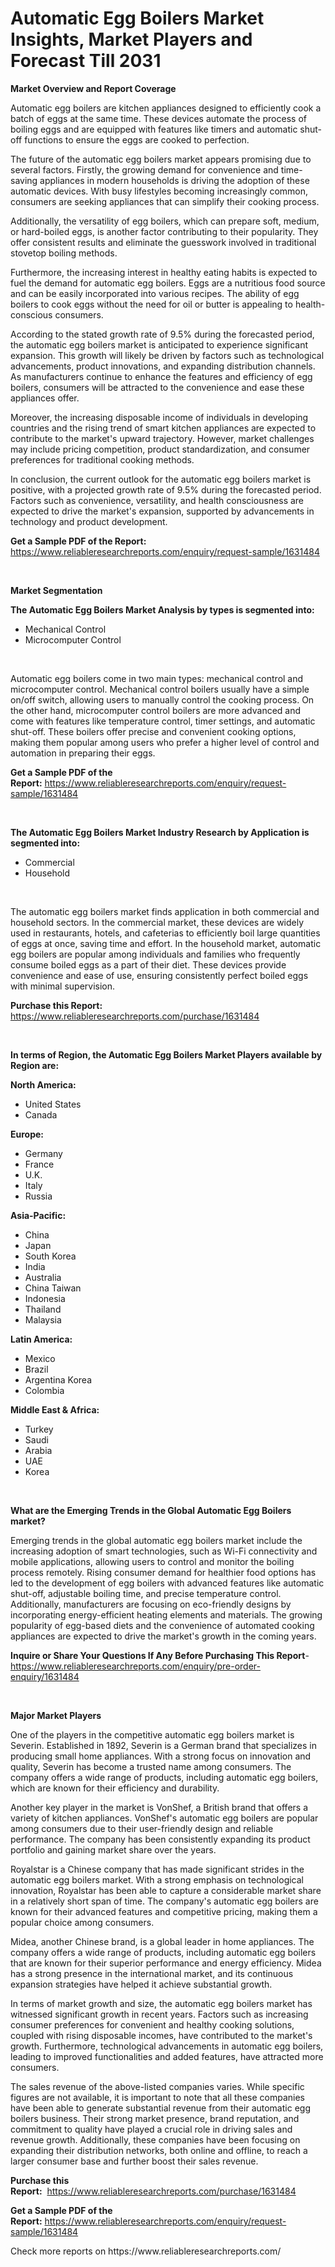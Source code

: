 <p><h1>Automatic Egg Boilers Market Insights, Market Players and Forecast Till 2031</h1></p><p><strong>Market Overview and Report Coverage</strong></p>
<p><p>Automatic egg boilers are kitchen appliances designed to efficiently cook a batch of eggs at the same time. These devices automate the process of boiling eggs and are equipped with features like timers and automatic shut-off functions to ensure the eggs are cooked to perfection.</p><p>The future of the automatic egg boilers market appears promising due to several factors. Firstly, the growing demand for convenience and time-saving appliances in modern households is driving the adoption of these automatic devices. With busy lifestyles becoming increasingly common, consumers are seeking appliances that can simplify their cooking process.</p><p>Additionally, the versatility of egg boilers, which can prepare soft, medium, or hard-boiled eggs, is another factor contributing to their popularity. They offer consistent results and eliminate the guesswork involved in traditional stovetop boiling methods.</p><p>Furthermore, the increasing interest in healthy eating habits is expected to fuel the demand for automatic egg boilers. Eggs are a nutritious food source and can be easily incorporated into various recipes. The ability of egg boilers to cook eggs without the need for oil or butter is appealing to health-conscious consumers.</p><p>According to the stated growth rate of 9.5% during the forecasted period, the automatic egg boilers market is anticipated to experience significant expansion. This growth will likely be driven by factors such as technological advancements, product innovations, and expanding distribution channels. As manufacturers continue to enhance the features and efficiency of egg boilers, consumers will be attracted to the convenience and ease these appliances offer.</p><p>Moreover, the increasing disposable income of individuals in developing countries and the rising trend of smart kitchen appliances are expected to contribute to the market's upward trajectory. However, market challenges may include pricing competition, product standardization, and consumer preferences for traditional cooking methods.</p><p>In conclusion, the current outlook for the automatic egg boilers market is positive, with a projected growth rate of 9.5% during the forecasted period. Factors such as convenience, versatility, and health consciousness are expected to drive the market's expansion, supported by advancements in technology and product development.</p></p>
<p><strong>Get a Sample PDF of the Report:</strong> <a href="https://www.reliableresearchreports.com/enquiry/request-sample/1631484">https://www.reliableresearchreports.com/enquiry/request-sample/1631484</a></p>
<p>&nbsp;</p>
<p><strong>Market Segmentation</strong></p>
<p><strong>The Automatic Egg Boilers Market Analysis by types is segmented into:</strong></p>
<p><ul><li>Mechanical Control</li><li>Microcomputer Control</li></ul></p>
<p>&nbsp;</p>
<p><p>Automatic egg boilers come in two main types: mechanical control and microcomputer control. Mechanical control boilers usually have a simple on/off switch, allowing users to manually control the cooking process. On the other hand, microcomputer control boilers are more advanced and come with features like temperature control, timer settings, and automatic shut-off. These boilers offer precise and convenient cooking options, making them popular among users who prefer a higher level of control and automation in preparing their eggs.</p></p>
<p><strong>Get a Sample PDF of the Report:</strong>&nbsp;<a href="https://www.reliableresearchreports.com/enquiry/request-sample/1631484">https://www.reliableresearchreports.com/enquiry/request-sample/1631484</a></p>
<p>&nbsp;</p>
<p><strong>The Automatic Egg Boilers Market Industry Research by Application is segmented into:</strong></p>
<p><ul><li>Commercial</li><li>Household</li></ul></p>
<p>&nbsp;</p>
<p><p>The automatic egg boilers market finds application in both commercial and household sectors. In the commercial market, these devices are widely used in restaurants, hotels, and cafeterias to efficiently boil large quantities of eggs at once, saving time and effort. In the household market, automatic egg boilers are popular among individuals and families who frequently consume boiled eggs as a part of their diet. These devices provide convenience and ease of use, ensuring consistently perfect boiled eggs with minimal supervision.</p></p>
<p><strong>Purchase this Report:</strong>&nbsp; <a href="https://www.reliableresearchreports.com/purchase/1631484">https://www.reliableresearchreports.com/purchase/1631484</a></p>
<p>&nbsp;</p>
<p><strong>In terms of Region, the Automatic Egg Boilers Market Players available by Region are:</strong></p>
<p>
    <p> <strong> North America: </strong>
        <ul>
            <li>United States</li>
            <li>Canada</li>
        </ul>
        </p> 
    <p> <strong> Europe: </strong>
        <ul>
            <li>Germany</li>
            <li>France</li>
            <li>U.K.</li>
            <li>Italy</li>
            <li>Russia</li>
        </ul>
        </p> 
    <p> <strong> Asia-Pacific: </strong>
        <ul>
            <li>China</li>
            <li>Japan</li>
            <li>South Korea</li>
            <li>India</li>
            <li>Australia</li>
            <li>China Taiwan</li>
            <li>Indonesia</li>
            <li>Thailand</li>
            <li>Malaysia</li>
        </ul>
        </p> 
    <p> <strong> Latin America: </strong>
        <ul>
            <li>Mexico</li>
            <li>Brazil</li>
            <li>Argentina Korea</li>
            <li>Colombia</li>
        </ul>
        </p> 
    <p> <strong> Middle East & Africa: </strong>
        <ul>
            <li>Turkey</li>
            <li>Saudi</li>
            <li>Arabia</li>
            <li>UAE</li>
            <li>Korea</li>
        </ul>
    </p>
    </p>
<p>&nbsp;</p>
<p><strong>What are the Emerging Trends in the Global Automatic Egg Boilers market?</strong></p>
<p><p>Emerging trends in the global automatic egg boilers market include the increasing adoption of smart technologies, such as Wi-Fi connectivity and mobile applications, allowing users to control and monitor the boiling process remotely. Rising consumer demand for healthier food options has led to the development of egg boilers with advanced features like automatic shut-off, adjustable boiling time, and precise temperature control. Additionally, manufacturers are focusing on eco-friendly designs by incorporating energy-efficient heating elements and materials. The growing popularity of egg-based diets and the convenience of automated cooking appliances are expected to drive the market's growth in the coming years.</p></p>
<p><strong>Inquire or Share Your Questions If Any Before Purchasing This Report</strong>- <a href="https://www.reliableresearchreports.com/enquiry/pre-order-enquiry/1631484">https://www.reliableresearchreports.com/enquiry/pre-order-enquiry/1631484</a></p>
<p>&nbsp;</p>
<p><strong>Major Market Players</strong></p>
<p><p>One of the players in the competitive automatic egg boilers market is Severin. Established in 1892, Severin is a German brand that specializes in producing small home appliances. With a strong focus on innovation and quality, Severin has become a trusted name among consumers. The company offers a wide range of products, including automatic egg boilers, which are known for their efficiency and durability.</p><p>Another key player in the market is VonShef, a British brand that offers a variety of kitchen appliances. VonShef's automatic egg boilers are popular among consumers due to their user-friendly design and reliable performance. The company has been consistently expanding its product portfolio and gaining market share over the years.</p><p>Royalstar is a Chinese company that has made significant strides in the automatic egg boilers market. With a strong emphasis on technological innovation, Royalstar has been able to capture a considerable market share in a relatively short span of time. The company's automatic egg boilers are known for their advanced features and competitive pricing, making them a popular choice among consumers.</p><p>Midea, another Chinese brand, is a global leader in home appliances. The company offers a wide range of products, including automatic egg boilers that are known for their superior performance and energy efficiency. Midea has a strong presence in the international market, and its continuous expansion strategies have helped it achieve substantial growth.</p><p>In terms of market growth and size, the automatic egg boilers market has witnessed significant growth in recent years. Factors such as increasing consumer preferences for convenient and healthy cooking solutions, coupled with rising disposable incomes, have contributed to the market's growth. Furthermore, technological advancements in automatic egg boilers, leading to improved functionalities and added features, have attracted more consumers.</p><p>The sales revenue of the above-listed companies varies. While specific figures are not available, it is important to note that all these companies have been able to generate substantial revenue from their automatic egg boilers business. Their strong market presence, brand reputation, and commitment to quality have played a crucial role in driving sales and revenue growth. Additionally, these companies have been focusing on expanding their distribution networks, both online and offline, to reach a larger consumer base and further boost their sales revenue.</p></p>
<p><strong>Purchase this Report:</strong>&nbsp;&nbsp;<a href="https://www.reliableresearchreports.com/purchase/1631484">https://www.reliableresearchreports.com/purchase/1631484</a></p>
<p></p>
<p><strong>Get a Sample PDF of the Report:</strong>&nbsp;<a href="https://www.reliableresearchreports.com/enquiry/request-sample/1631484">https://www.reliableresearchreports.com/enquiry/request-sample/1631484</a></p>
<p>Check more reports on https://www.reliableresearchreports.com/</p>